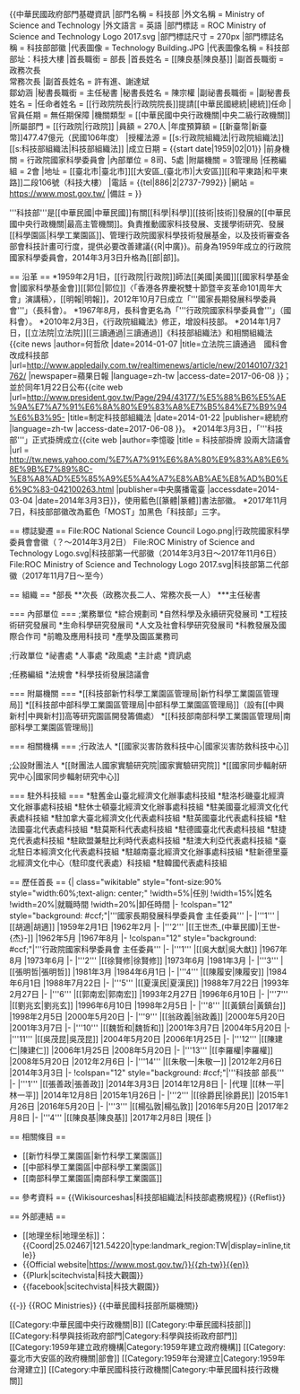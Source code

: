 {{中華民國政府部門基礎資訊
|部門名稱       = 科技部
|外文名稱       = Ministry of Science and Technology
|外文語言       = 英語
|部門標誌       = ROC Ministry of Science and Technology Logo 2017.svg
|部門標誌尺寸   = 270px
|部門標誌名稱   = 科技部部徽
|代表圖像       = Technology Building.JPG
|代表圖像名稱   = 科技部部址：科技大樓
|首長職銜       = 部長
|首長姓名       = [[陳良基|陳良基]]
|副首長職銜     = 政務次長<br>常務次長
|副首長姓名     = 許有進、謝達斌<br>鄒幼涵
|秘書長職銜     = 主任秘書
|秘書長姓名     = 陳宗權
|副祕書長職銜   =
|副秘書長姓名   =
|任命者姓名     = [[行政院院長|行政院院長]]提請[[中華民國總統|總統]]任命
|官員任期       = 無任期保障
|機關類型       = [[中華民國中央行政機關|中央二級行政機關]]
|所屬部門       = [[行政院|行政院]]
|員額           = 270人
|年度預算額     = [[新臺幣|新臺幣]]477.47億元（民國106年度）
|授權法源       = [[s:行政院組織法|行政院組織法]]<br />[[s:科技部組織法|科技部組織法]]
|成立日期       = {{start date|1959|02|01}}
|前身機關       = 行政院國家科學委員會
|內部單位       = 8司、5處
|附屬機關       = 3管理局
|任務編組       = 2會
|地址           = [[臺北市|臺北市]][[大安區_(臺北市)|大安區]][[和平東路|和平東路]]二段106號（科技大樓）
|電話           = {{tel|886|2|2737-7992}}
|網站           = https://www.most.gov.tw/
|備註           = 
}}

'''科技部'''是[[中華民國|中華民國]]有關[[科學|科學]][[技術|技術]]發展的[[中華民國中央行政機關|最高主管機關]]。負責推動國家科技發展、支援學術研究、發展[[科學園區|科學工業園區]]、管理行政院國家科學技術發展基金，以及技術審查各部會科技計畫可行度，提供必要改善建議{{R|中廣}}。前身為1959年成立的行政院國家科學委員會，2014年3月3日升格為[[部|部]]。

== 沿革 ==
*1959年2月1日，[[行政院|行政院]]師法[[美國|美國]][[國家科學基金會|國家科學基金會]]<ref>[[郭位|郭位]]〈「香港各界慶祝雙十節暨辛亥革命101周年大會」演講稿〉，[[明報|明報]]，2012年10月7日</ref>成立「'''國家長期發展科學委員會'''」（長科會）。
*1967年8月，長科會更名為「'''行政院國家科學委員會'''」（國科會）。
*2010年2月3日，《行政院組織法》修正，增設科技部。
*2014年1月7日，[[立法院|立法院]][[三讀通過|三讀通過]]《科技部組織法》和相關組織法<ref>{{cite news |author=何哲欣 |date=2014-01-07 |title=立法院三讀通過　國科會改成科技部 |url=http://www.appledaily.com.tw/realtimenews/article/new/20140107/321762/ |newspaper=蘋果日報 |language=zh-tw |access-date=2017-06-08 }}</ref>；並於同年1月22日公布<ref>{{cite web |url=http://www.president.gov.tw/Page/294/43177/%E5%88%B6%E5%AE%9A%E7%A7%91%E6%8A%80%E9%83%A8%E7%B5%84%E7%B9%94%E6%B3%95- |title=制定科技部組織法 |date=2014-01-22 |publisher=總統府 |language=zh-tw |access-date=2017-06-08 }}</ref>。
*2014年3月3日，「'''科技部'''」正式掛牌成立<ref name="中廣">{{cite web |author=李憶璇 |title = 科技部掛牌 設兩大諮議會 |url = http://tw.news.yahoo.com/%E7%A7%91%E6%8A%80%E9%83%A8%E6%8E%9B%E7%89%8C-%E8%A8%AD%E5%85%A9%E5%A4%A7%E8%AB%AE%E8%AD%B0%E6%9C%83-042100263.html |publisher=中央廣播電臺 |accessdate=2014-03-04 |date=2014年3月3日}}</ref>，使用藍色[[篆體|篆體]]書法部徽。
*2017年11月7日，科技部部徽改為藍色「MOST」加黑色「科技部」三字。

== 標誌變遷 ==
<gallery>
File:ROC National Science Council Logo.png|行政院國家科學委員會會徽（？～2014年3月2日）
File:ROC Ministry of Science and Technology Logo.svg|科技部第一代部徽（2014年3月3日～2017年11月6日）
File:ROC Ministry of Science and Technology Logo 2017.svg|科技部第二代部徽（2017年11月7日～至今）
</gallery>

== 組織 ==
*部長
**次長（政務次長二人、常務次長一人）
***主任秘書

=== 內部單位 ===
;業務單位
*綜合規劃司
*自然科學及永續研究發展司
*工程技術研究發展司
*生命科學研究發展司
*人文及社會科學研究發展司
*科教發展及國際合作司
*前瞻及應用科技司
*產學及園區業務司

;行政單位
*祕書處
*人事處
*政風處
*主計處
*資訊處

;任務編組
*法規會
*科學技術發展諮議會

=== 附屬機關 ===
*[[科技部新竹科學工業園區管理局|新竹科學工業園區管理局]]
*[[科技部中部科學工業園區管理局|中部科學工業園區管理局]]（設有[[中興新村|中興新村]]高等研究園區開發籌備處）
*[[科技部南部科學工業園區管理局|南部科學工業園區管理局]]

=== 相關機構 ===
;行政法人
*[[國家災害防救科技中心|國家災害防救科技中心]]

;公設財團法人
*[[財團法人國家實驗研究院|國家實驗研究院]]
*[[國家同步輻射研究中心|國家同步輻射研究中心]]

=== 駐外科技組 ===
*駐舊金山臺北經濟文化辦事處科技組
*駐洛杉磯臺北經濟文化辦事處科技組
*駐休士頓臺北經濟文化辦事處科技組
*駐美國臺北經濟文化代表處科技組
*駐加拿大臺北經濟文化代表處科技組
*駐英國臺北代表處科技組
*駐法國臺北代表處科技組
*駐莫斯科代表處科技組
*駐德國臺北代表處科技組
*駐捷克代表處科技組
*駐歐盟兼駐比利時代表處科技組
*駐澳大利亞代表處科技組
*臺北駐日本經濟文化代表處科技組 
*駐越南臺北經濟文化辦事處科技組
*駐新德里臺北經濟文化中心（駐印度代表處）科技組
*駐韓國代表處科技組

== 歷任首長 ==
{| class="wikitable" style="font-size:90%  style="width:60%;text-align: center;"
!width=5%|任別
!width=15%|姓名
!width=20%|就職時間
!width=20%|卸任時間
|-
!colspan="12" style="background: #ccf;"|'''國家長期發展科學委員會 主任委員'''
|-
|'''1'''
|[[胡適|胡適]]
|1959年2月1日
|1962年2月
|-
|'''2'''
|[[王世杰_(中華民國)|王世-{杰}-]]
|1962年5月
|1967年8月
|-
!colspan="12" style="background: #ccf;"|'''行政院國家科學委員會 主任委員'''
|-
|'''1'''
|[[吳大猷|吳大猷]]
|1967年8月
|1973年6月
|-
|'''2'''
|[[徐賢修|徐賢修]]
|1973年6月
|1981年3月
|-
|'''3'''
|[[張明哲|張明哲]]
|1981年3月
|1984年6月1日
|-
|'''4'''
|[[陳履安|陳履安]]
|1984年6月1日
|1988年7月22日
|-
|'''5'''
|[[夏漢民|夏漢民]]
|1988年7月22日
|1993年2月27日
|-
|'''6'''
|[[郭南宏|郭南宏]]
|1993年2月27日
|1996年6月10日
|-
|'''7'''
|[[劉兆玄|劉兆玄]]
|1996年6月10日
|1998年2月5日
|-
|'''8'''
|[[黃鎮台|黃鎮台]]
|1998年2月5日
|2000年5月20日
|-
|'''9'''
|[[翁政義|翁政義]]
|2000年5月20日
|2001年3月7日
|-
|'''10'''
|[[魏哲和|魏哲和]]
|2001年3月7日
|2004年5月20日
|-
|'''11'''
|[[吳茂昆|吳茂昆]]
|2004年5月20日
|2006年1月25日
|-
|'''12'''
|[[陳建仁|陳建仁]]
|2006年1月25日
|2008年5月20日
|-
|'''13'''
|[[李羅權|李羅權]]
|2008年5月20日
|2012年2月6日
|-
|'''14'''
|[[朱敬一|朱敬一]]
|2012年2月6日
|2014年3月3日
|-
!colspan="12" style="background: #ccf;"|'''科技部 部長'''
|-
|'''1'''
|[[張善政|張善政]]
|2014年3月3日
|2014年12月8日
|-
|代理
|[[林一平|林一平]]
|2014年12月8日
|2015年1月26日
|-
|'''2'''
|[[徐爵民|徐爵民]]
|2015年1月26日
|2016年5月20日
|-
|'''3'''
|[[楊弘敦|楊弘敦]]
|2016年5月20日
|2017年2月8日
|-
|'''4'''
|[[陳良基|陳良基]]
|2017年2月8日
|現任
|}

== 相關條目 ==
* [[新竹科學工業園區|新竹科學工業園區]]
* [[中部科學工業園區|中部科學工業園區]]
* [[南部科學工業園區|南部科學工業園區]]

== 參考資料 ==
{{Wikisourceshas|科技部組織法|科技部處務規程}}
{{Reflist}}

== 外部連結 ==
* [[地理坐标|地理坐标]]：{{Coord|25.02467|121.54220|type:landmark_region:TW|display=inline,title}}
* {{Official website|https://www.most.gov.tw/}}{{zh-tw}}{{en}}
* {{Plurk|scitechvista|科技大觀園}}
* {{facebook|scitechvista|科技大觀園}}

{{-}}
{{ROC Ministries}}
{{中華民國科技部所屬機關}}

[[Category:中華民國中央行政機關|B]]
[[Category:中華民國科技部|]]
[[Category:科學與技術政府部門|Category:科學與技術政府部門]]
[[Category:1959年建立政府機構|Category:1959年建立政府機構]]
[[Category:臺北市大安區的政府機關|部會]]
[[Category:1959年台灣建立|Category:1959年台灣建立]]
[[Category:中華民國科技行政機關|Category:中華民國科技行政機關]]